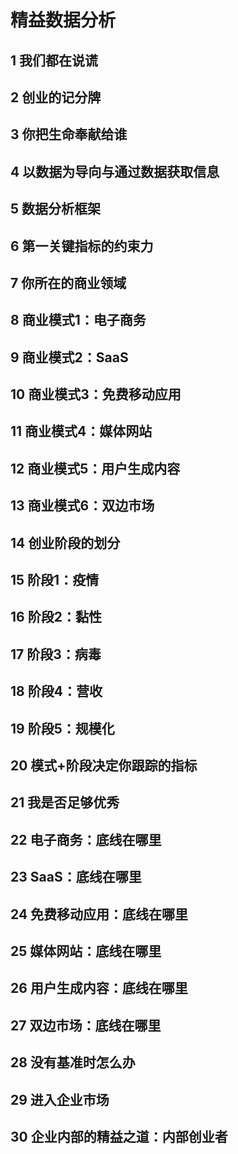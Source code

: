# 精益数据分析

## 1 我们都在说谎

## 2 创业的记分牌

## 3 你把生命奉献给谁

## 4 以数据为导向与通过数据获取信息

## 5 数据分析框架

## 6 第一关键指标的约束力

## 7 你所在的商业领域

## 8 商业模式1：电子商务

## 9 商业模式2：SaaS

## 10 商业模式3：免费移动应用

## 11 商业模式4：媒体网站

## 12 商业模式5：用户生成内容

## 13 商业模式6：双边市场

## 14 创业阶段的划分

## 15 阶段1：疫情

## 16 阶段2：黏性

## 17 阶段3：病毒

## 18 阶段4：营收

## 19 阶段5：规模化

## 20 模式+阶段决定你跟踪的指标

## 21 我是否足够优秀

## 22 电子商务：底线在哪里

## 23 SaaS：底线在哪里

## 24 免费移动应用：底线在哪里

## 25 媒体网站：底线在哪里

## 26 用户生成内容：底线在哪里

## 27 双边市场：底线在哪里

## 28 没有基准时怎么办

## 29 进入企业市场

## 30 企业内部的精益之道：内部创业者

